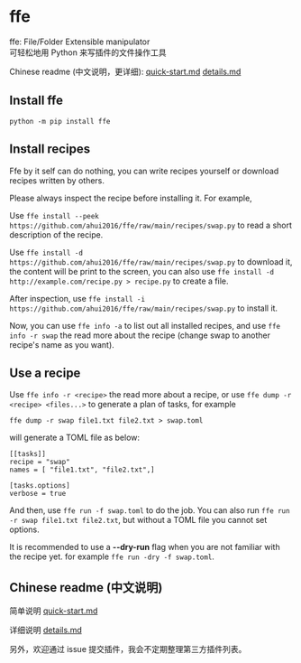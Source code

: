 # ffe

ffe: File/Folder Extensible manipulator  
可轻松地用 Python 来写插件的文件操作工具

Chinese readme (中文说明，更详细): [quick-start.md](docs/quick-start.md) [details.md](docs/details.md)

## Install ffe

```
python -m pip install ffe
```

## Install recipes

Ffe by it self can do nothing, you can write recipes yourself or download recipes written by others.

Please always inspect the recipe before installing it. For example,

Use `ffe install --peek https://github.com/ahui2016/ffe/raw/main/recipes/swap.py` to read a short description of the recipe.

Use `ffe install -d https://github.com/ahui2016/ffe/raw/main/recipes/swap.py` to download it, the content will be print to the screen, you can also use `ffe install -d http://example.com/recipe.py > recipe.py` to create a file.

After inspection, use `ffe install -i https://github.com/ahui2016/ffe/raw/main/recipes/swap.py` to install it.

Now, you can use `ffe info -a` to list out all installed recipes, and use `ffe info -r swap` the read more about the recipe (change swap to another recipe's name as you want).


## Use a recipe

Use `ffe info -r <recipe>` the read more about a recipe, or use `ffe dump -r <recipe> <files...>` to generate a plan of tasks, for example

```
ffe dump -r swap file1.txt file2.txt > swap.toml
```

will generate a TOML file as below:
```
[[tasks]]
recipe = "swap"
names = [ "file1.txt", "file2.txt",]

[tasks.options]
verbose = true
```

And then, use `ffe run -f swap.toml` to do the job. You can also run `ffe run -r swap file1.txt file2.txt`, but without a TOML file you cannot set options.

It is recommended to use a **--dry-run** flag when you are not familiar with the recipe yet. for example `ffe run -dry -f swap.toml`.


## Chinese readme (中文说明)

简单说明 [quick-start.md](docs/quick-start.md)

详细说明 [details.md](docs/details.md)

另外，欢迎通过 issue 提交插件，我会不定期整理第三方插件列表。
